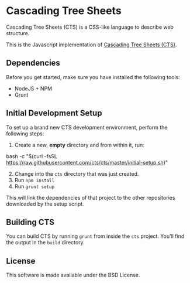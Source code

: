 Cascading Tree Sheets
=====================

Cascading Tree Sheets (CTS) is a CSS-like language to describe web structure.

This is the Javascript implementation of [Cascading Tree Sheets
(CTS)](http://www.treesheets.org). 

Dependencies
------------

Before you get started, make sure you have installed the following tools:

   * NodeJS + NPM
   * Grunt 
   
Initial Development Setup
-------------------------

To set up a brand new CTS development environment, perform the following steps:

1. Create a new, **empty** directory and from within it, run:

  bash -c "$(curl -fsSL https://raw.githubusercontent.com/cts/cts/master/initial-setup.sh)"

2. Change into the `cts` directory that was just created.
2. Run `npm install`
3. Run `grunt setup`

This will link the dependencies of that project to the other repositories downloaded by the setup script.

Building CTS
-------------

You can build CTS by running `grunt` from inside the `cts` project. You'll find the output in the `build` directory.

License
-------

This software is made available under the BSD License.
